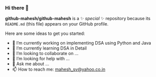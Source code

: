 ### Hi there 👋


**github-mahesh/github-mahesh** is a ✨ _special_ ✨ repository because its `README.md` (this file) appears on your GitHub profile.

Here are some ideas to get you started:

- 🔭 I’m currently working on implementing DSA using Python and Java
- 🌱 I’m currently learning DSA in Detail
- 👯 I’m looking to collaborate on ...
- 🤔 I’m looking for help with ...
- 💬 Ask me about ...
- 📫 How to reach me: mahesh_sv@yahoo.co.in

